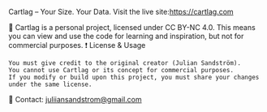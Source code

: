 Cartlag – Your Size. Your Data.  Visit the live site:https://cartlag.com

🚀 Cartlag is a personal project, licensed under CC BY-NC 4.0.
This means you can view and use the code for learning and inspiration, but not for commercial purposes.
❗ License & Usage

    You must give credit to the original creator (Julian Sandström).
    You cannot use Cartlag or its concept for commercial purposes.
    If you modify or build upon this project, you must share your changes under the same license.

📩 Contact: juliiansandstrom@gmail.com

